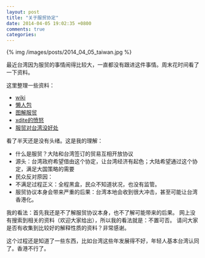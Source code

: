 ```yaml
---
layout: post
title: "关于服贸协定"
date: 2014-04-05 19:02:35 +0800
comments: true
categories: 
---
```


{% img /images/posts/2014_04_05_taiwan.jpg %}

最近台湾因为服贸的事情闹得比较大，一直都没有跟进这件事情。周末花时间看了一下资料。

这里整理一些资料：

- [wiki](http://zh.wikipedia.org/zh/%E6%B5%B7%E5%B3%BD%E5%85%A9%E5%B2%B8%E6%9C%8D%E5%8B%99%E8%B2%BF%E6%98%93%E5%8D%94%E8%AD%B0)
- [懒人包](http://billy3321.github.io/tisa2/)
- [图解服贸](http://tw.k7dg.com/%E8%BC%95%E9%AC%86%E5%9C%96%E8%A7%A3%E4%BB%80%E9%BA%BC%E6%98%AF%E6%9C%8D%E8%B2%BF%E5%95%8A/)
- [xdite的愤怒](http://smalltalk.xdite.net/posts/192538-taiwan-the-best-way-out-is-leverage-china)
- [服贸对台湾没好处](http://chenglap-blog.logdown.com/posts/191906-how-to-face-fumao)

看了半天还是没有头绪。这是我的理解：

- 什么是服贸？大陆和台湾签订的贸易互相开放协议
- 源头：台湾政府希望借由这个协定，让台湾经济有起色；大陆希望通过这个协定，满足大国策略的需要
- 民众反对原因：
- 不满足过程正义：全程黑盒，民众不知道状况，也没有监管。
- 服贸协议本身会带来严重的后果：台湾本地会收到很大冲击，甚至可能让台湾香港化。

我的看法：首先我还是不了解服贸协议本身，也不了解可能带来的后果。
网上没有搜索到相关的资料（欢迎大家给出），所以我的看法就是：不置可否。
请问大家是否有收集到比较好的解释性质的资料？非常感谢。

这个过程还是知道了一些东西，比如台湾这些年发展得不好，年轻人基本台湾认同了。香港不行了。

